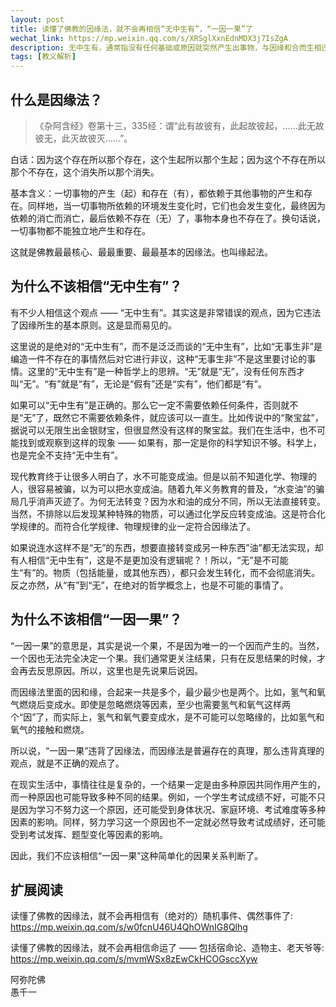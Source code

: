 ```yaml
---
layout: post
title: 读懂了佛教的因缘法，就不会再相信“无中生有”，“一因一果”了
wechat_link: https://mp.weixin.qq.com/s/XRSglXxnEdnMDX3j7IsZgA
description: 无中生有，通常指没有任何基础或原因就突然产生出事物，与因缘和合而生相违背。一因一果，则认为一个原因必然导致一个特定的结果，而因缘法认为事物的产生往往是众多因缘共同作用的结果，并非简单的一因一果关系。
tags: [教义解析]
---
```


## 什么是因缘法？

>《杂阿含经》卷第十三，335经：谓“此有故彼有，此起故彼起，……此无故彼无，此灭故彼灭……”。

白话：因为这个存在所以那个存在，这个生起所以那个生起；因为这个不存在所以那个不存在，这个消失所以那个消失。

基本含义：一切事物的产生（起）和存在（有），都依赖于其他事物的产生和存在。同样地，当一切事物所依赖的环境发生变化时，它们也会发生变化，最终因为依赖的消亡而消亡，最后依赖不存在（无）了，事物本身也不存在了。换句话说，一切事物都不能独立地产生和存在。

这就是佛教最最核心、最最重要、最最基本的因缘法。也叫缘起法。

## 为什么不该相信“无中生有”？

有不少人相信这个观点 —— “无中生有”。其实这是非常错误的观点，因为它违法了因缘所生的基本原则。这是显而易见的。

这里说的是绝对的“无中生有”，而不是泛泛而谈的“无中生有”，比如“无事生非”是编造一件不存在的事情然后对它进行非议，这种“无事生非”不是这里要讨论的事情。这里的“无中生有”是一种哲学上的思辨。“无”就是“无”，没有任何东西才叫“无”。“有”就是“有”，无论是“假有”还是“实有”，他们都是“有”。

如果可以“无中生有”是正确的。那么它一定不需要依赖任何条件，否则就不是“无”了，既然它不需要依赖条件，就应该可以一直生。比如传说中的“聚宝盆”，据说可以无限生出金银财宝，但很显然没有这样的聚宝盆。我们在生活中，也不可能找到或观察到这样的现象 —— 如果有，那一定是你的科学知识不够。科学上，也是完全不支持“无中生有”。

现代教育终于让很多人明白了，水不可能变成油。但是以前不知道化学、物理的人，很容易被骗，以为可以把水变成油。随着九年义务教育的普及，“水变油”的骗局几乎消声灭迹了。为何无法转变？因为水和油的成分不同，所以无法直接转变。当然，不排除以后发现某种特殊的物质，可以通过化学反应转变成油。这是符合化学规律的。而符合化学规律、物理规律的业一定符合因缘法了。

如果说连水这样不是“无”的东西，想要直接转变成另一种东西”油”都无法实现，却有人相信“无中生有”，这是不是更加没有逻辑呢？！所以，“无”是不可能生“有”的。物质（包括能量，或其他东西），都只会发生转化，而不会彻底消失。反之亦然，从“有”到“无”，在绝对的哲学概念上，也是不可能的事情了。

## 为什么不该相信“一因一果”？

“一因一果”的意思是，其实是说一个果，不是因为唯一的一个因而产生的。当然，一个因也无法完全决定一个果。我们通常更关注结果，只有在反思结果的时候，才会再去反思原因。所以，这里也是先说果后说因。

而因缘法里面的因和缘，合起来一共是多个，最少最少也是两个。比如，氢气和氧气燃烧后变成水。即使是忽略燃烧等因素，至少也需要氢气和氧气这样两个“因”了，而实际上，氢气和氧气要变成水，是不可能可以忽略缘的，比如氢气和氧气的接触和燃烧。

所以说，“一因一果”违背了因缘法，而因缘法是普遍存在的真理，那么违背真理的观点，就是不正确的观点了。

在现实生活中，事情往往是复杂的，一个结果一定是由多种原因共同作用产生的，而一种原因也可能导致多种不同的结果。例如，一个学生考试成绩不好，可能不只是因为学习不努力这一个原因，还可能受到身体状况、家庭环境、考试难度等多种因素的影响。同样，努力学习这一个原因也不一定就必然导致考试成绩好，还可能受到考试发挥、题型变化等因素的影响。

因此，我们不应该相信“一因一果”这种简单化的因果关系判断了。

## 扩展阅读

读懂了佛教的因缘法，就不会再相信有（绝对的）随机事件、偶然事件了: https://mp.weixin.qq.com/s/w0fcnU46U4QhOWnIG8Qlhg

读懂了佛教的因缘法，就不会再相信命运了 —— 包括宿命论、造物主、老天爷等: https://mp.weixin.qq.com/s/mvmWSx8zEwCkHCOGsccXyw

阿弥陀佛<br>
愚千一


